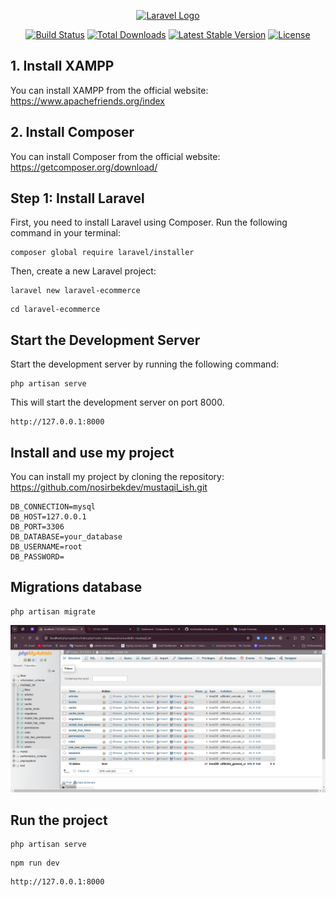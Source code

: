 <p align="center"><a href="https://laravel.com" target="_blank"><img src="https://raw.githubusercontent.com/laravel/art/master/logo-lockup/5%20SVG/2%20CMYK/1%20Full%20Color/laravel-logolockup-cmyk-red.svg" width="400" alt="Laravel Logo"></a></p>

<p align="center">
<a href="https://github.com/laravel/framework/actions"><img src="https://github.com/laravel/framework/workflows/tests/badge.svg" alt="Build Status"></a>
<a href="https://packagist.org/packages/laravel/framework"><img src="https://img.shields.io/packagist/dt/laravel/framework" alt="Total Downloads"></a>
<a href="https://packagist.org/packages/laravel/framework"><img src="https://img.shields.io/packagist/v/laravel/framework" alt="Latest Stable Version"></a>
<a href="https://packagist.org/packages/laravel/framework"><img src="https://img.shields.io/packagist/l/laravel/framework" alt="License"></a>
</p>

## 1. Install XAMPP

You can install XAMPP from the official website: https://www.apachefriends.org/index

## 2. Install Composer

You can install Composer from the official website: https://getcomposer.org/download/

## Step 1: Install Laravel

First, you need to install Laravel using Composer. Run the following command in your terminal:

```
composer global require laravel/installer
```

Then, create a new Laravel project:

```
laravel new laravel-ecommerce
```

```
cd laravel-ecommerce
```

## Start the Development Server

Start the development server by running the following command:

```
php artisan serve
```

This will start the development server on port 8000.

```
http://127.0.0.1:8000
```

## Install and use my project

You can install my project by cloning the repository: https://github.com/nosirbekdev/mustaqil_ish.git

```
DB_CONNECTION=mysql
DB_HOST=127.0.0.1
DB_PORT=3306
DB_DATABASE=your_database
DB_USERNAME=root
DB_PASSWORD=
```

## Migrations database

```
php artisan migrate
```

![alt text](image.png)

## Run the project

```
php artisan serve
```

```
npm run dev
```

```
http://127.0.0.1:8000
```
